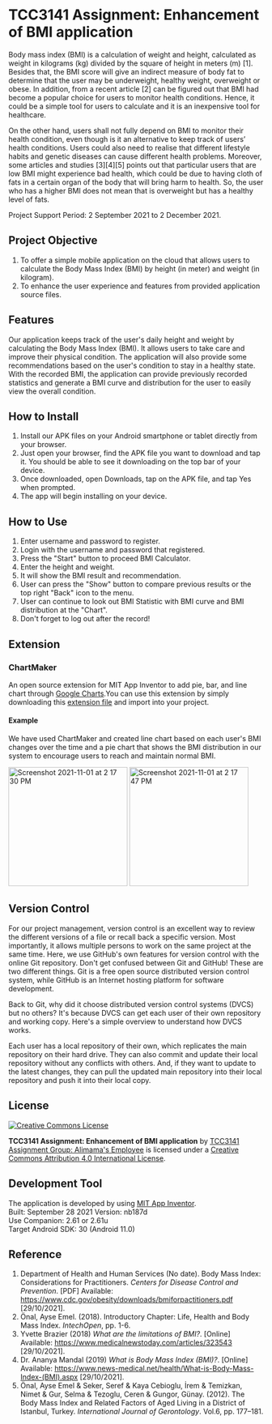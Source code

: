 # TCC3141 Assignment: Enhancement of BMI application
Body mass index (BMI) is a calculation of weight and height, calculated as weight in kilograms (kg) divided by the square of height in meters (m) [1]. Besides that, the BMI score will give an indirect measure of body fat to determine that the user may be underweight, healthy weight, overweight or obese. In addition, from a recent article [2] can be figured out that BMI had become a popular choice for users to monitor health conditions. Hence, it could be a simple tool for users to calculate and it is an inexpensive tool for healthcare.

On the other hand, users shall not fully depend on BMI to monitor their health condition, even though is it an alternative to keep track of users’ health conditions. Users could also need to realise that different lifestyle habits and genetic diseases can cause different health problems. Moreover, some articles and studies [3][4][5] points out that particular users that are low BMI might experience bad health, which could be due to having cloth of fats in a certain organ of the body that will bring harm to health. So, the user who has a higher BMI does not mean that is overweight but has a healthy level of fats.

Project Support Period: 2 September 2021 to 2 December 2021.

## Project Objective
1. To offer a simple mobile application on the cloud that allows users to calculate the Body Mass Index (BMI) by height (in meter) and weight (in kilogram).
2. To enhance the user experience and features from provided application source files.

## Features
Our application keeps track of the user's daily height and weight by calculating the Body Mass Index (BMI). It allows users to take care and improve their physical condition. The application will also provide some recommendations based on the user's condition to stay in a healthy state. With the recorded BMI, the application can provide previously recorded statistics and generate a BMI curve and distribution for the user to easily view the overall condition.

## How to Install
1. Install our APK files on your Android smartphone or tablet directly from your browser.
2. Just open your browser, find the APK file you want to download and tap it. You should be able to see it downloading on the top bar of your device.
3. Once downloaded, open Downloads, tap on the APK file, and tap Yes when prompted.
4. The app will begin installing on your device. 

## How to Use
1. Enter username and password to register.
2. Login with the username and password that registered.
3. Press the "Start" button to proceed BMI Calculator.
4. Enter the height and weight.
5. It will show the BMI result and recommendation.
6. User can press the "Show" button to compare previous results or the top right "Back" icon to the menu.
7. User can continue to look out BMI Statistic with BMI curve and BMI distribution at the "Chart".
8. Don't forget to log out after the record!

## Extension
### ChartMaker
An open source extension for MIT App Inventor to add pie, bar, and line chart through [Google Charts](https://developers.google.com/chart/).You can use this extension by simply downloading this [extension file](https://github.com/MillsCS215AppInventorProj/chartmaker/raw/master/edu.mills.appinventor.ChartMaker.aix) and import into your project.

#### Example
We have used ChartMaker and created line chart based on each user's BMI changes over the time and a pie chart that shows the BMI distribution in our system to encourage users to reach and maintain normal BMI.

<p align="left">
  <img width="235" alt="Screenshot 2021-11-01 at 2 17 30 PM" src="https://user-images.githubusercontent.com/82799642/139630564-a0d8b2bf-6ca4-4869-a3e2-6407a3bc68e5.png">
  <img width="235" alt="Screenshot 2021-11-01 at 2 17 47 PM" src="https://user-images.githubusercontent.com/82799642/139630568-8d3dfc75-ff63-48e0-996c-926ae925657a.png">
</p>

## Version Control
For our project management, version control is an excellent way to review the different versions of a file or recall back a specific version. Most importantly, it allows multiple persons to work on the same project at the same time. Here, we use GitHub's own features for version control with the online Git repository. Don't get confused between Git and GitHub! These are two different things. Git is a free open source distributed version control system, while GitHub is an Internet hosting platform for software development.

Back to Git, why did it choose distributed version control systems (DVCS) but no others? It's because DVCS can get each user of their own repository and working copy. Here's a simple overview to understand how DVCS works.

Each user has a local repository of their own, which replicates the main repository on their hard drive. They can also commit and update their local repository without any conflicts with others. And, if they want to update to the latest changes, they can pull the updated main repository into their local repository and push it into their local copy.

## License
[![Creative Commons License](https://i.creativecommons.org/l/by/4.0/88x31.png)](http://creativecommons.org/licenses/by/4.0/)

**TCC3141 Assignment: Enhancement of BMI application** by [TCC3141 Assignment Group: Alimama's Employee](https://github.com/yexingys/TCC3141Project) is licensed under a [Creative Commons Attribution 4.0 International License](http://creativecommons.org/licenses/by/4.0/).

## Development Tool
The application is developed by using [MIT App Inventor](http://ai2.appinventor.mit.edu/).  
Built: September 28 2021 Version: nb187d  
Use Companion: 2.61 or 2.61u  
Target Android SDK: 30 (Android 11.0)

## Reference
1. Department of Health and Human Services (No date). Body Mass Index: Considerations for Practitioners. _Centers for Disease Control and Prevention_. [PDF] Available: https://www.cdc.gov/obesity/downloads/bmiforpactitioners.pdf [29/10/2021].
2. Önal, Ayse Emel. (2018). Introductory Chapter: Life, Health and Body Mass Index. _IntechOpen_, pp. 1-6.
3. Yvette Brazier (2018) _What are the limitations of BMI?_. [Online] Available: https://www.medicalnewstoday.com/articles/323543 [29/10/2021].
4. Dr. Ananya Mandal (2019) _What is Body Mass Index (BMI)?_. [Online] Available: https://www.news-medical.net/health/What-is-Body-Mass-Index-(BMI).aspx [29/10/2021].
5. Önal, Ayse Emel & Seker, Seref & Kaya Cebioglu, İrem & Temizkan, Nimet & Gur, Selma & Tezoglu, Ceren & Gungor, Günay. (2012). The Body Mass Index and Related Factors of Aged Living in a District of Istanbul, Turkey. _International Journal of Gerontology_. Vol.6, pp. 177–181.
